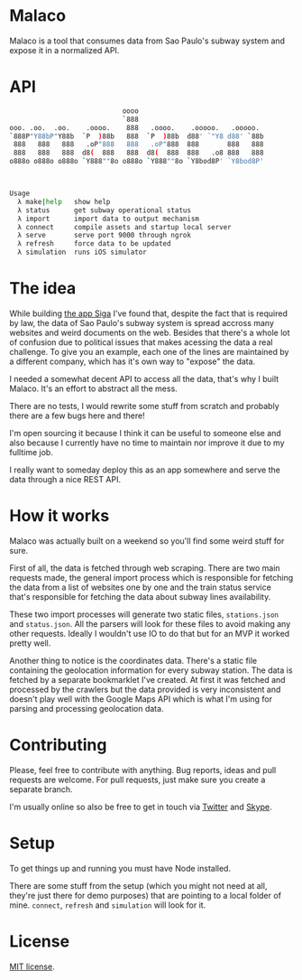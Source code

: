 # Malaco

Malaco is a tool that consumes data from Sao Paulo's subway system and expose it in a normalized API.

# API

```sh
                            oooo
                            `888
ooo. .oo.  .oo.    .oooo.    888   .oooo.    .ooooo.   .ooooo.
`888P"Y88bP"Y88b  `P  )88b   888  `P  )88b  d88' `"Y8 d88' `88b
 888   888   888   .oP"888   888   .oP"888  888       888   888
 888   888   888  d8(  888   888  d8(  888  888   .o8 888   888
o888o o888o o888o `Y888""8o o888o `Y888""8o `Y8bod8P' `Y8bod8P'



Usage
  λ make|help   show help
  λ status      get subway operational status
  λ import      import data to output mechanism
  λ connect     compile assets and startup local server
  λ serve       serve port 9000 through ngrok
  λ refresh     force data to be updated
  λ simulation  runs iOS simulator
```

# The idea

While building [the app Siga](#) I've found that, despite the fact that is required by law, the data of Sao Paulo's subway system is spread accross many websites and weird documents on the web. Besides that there's a whole lot of confusion due to political issues that makes acessing the data a real challenge. To give you an example, each one of the lines are maintained by a different company, which has it's own way to "expose" the data.

I needed a somewhat decent API to access all the data, that's why I built Malaco. It's an effort to abstract all the mess.

There are no tests, I would rewrite some stuff from scratch and probably there are a few bugs here and there!

I'm open sourcing it because I think it can be useful to someone else and also because I currently have no time to maintain nor improve it due to my fulltime job.

I really want to someday deploy this as an app somewhere and serve the data through a nice REST API.

# How it works

Malaco was actually built on a weekend so you'll find some weird stuff for sure.

First of all, the data is fetched through web scraping. There are two main requests made, the general import process which is responsible for fetching the data from a list of websites one by one and the train status service that's responsible for fetching the data about subway lines availability.

These two import processes will generate two static files, `stations.json` and `status.json`. All the parsers will look for these files to avoid making any other requests.
Ideally I wouldn't use IO to do that but for an MVP it worked pretty well.

Another thing to notice is the coordinates data. There's a static file containing the geolocation information for every subway station. The data is fetched by a separate bookmarklet I've created. At first it was fetched and processed by the crawlers but the data provided is very inconsistent and doesn't play well with the Google Maps API which is what I'm using for parsing and processing geolocation data.

# Contributing

Please, feel free to contribute with anything. Bug reports, ideas and pull requests are welcome. For pull requests, just make sure you create a separate branch.

I'm usually online so also be free to get in touch via [Twitter](http://twitter.com/rafaelrinaldi) and [Skype](skype:rafaelrinaldi).

# Setup

To get things up and running you must have Node installed.

There are some stuff from the setup (which you might not need at all, they're just there for demo purposes) that are pointing to a local folder of mine. `connect`, `refresh` and `simulation` will look for it.

# License

[MIT license](http://rinaldi.mit-license.org).
